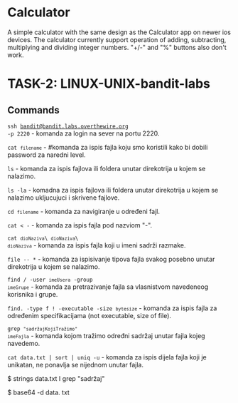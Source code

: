 # Calculator

A simple calculator with the same design as the Calculator app on newer ios devices. The calculator currently support operation of adding, subtracting, multiplying and dividing integer numbers. "+/-" and "%" buttons also don't work.

# TASK-2: LINUX-UNIX-bandit-labs

## Commands

<code>ssh bandit@bandit.labs.overthewire.org -p 2220</code> - komanda za login na sever na portu 2220.

<code>cat <code>filename</code></code> - #komanda za ispis fajla koju smo koristili kako bi dobili password za naredni level.

<code>ls</code> - komanda za ispis fajlova ili foldera unutar direkotrija u kojem se nalazimo.

<code>ls -la</code> - komadna za ispis fajlova ili foldera unutar direkotrija u kojem se nalazimo <bold>ukljucujuci</bold> i skrivene fajlove.

<code>cd <code>filename</code></code> - komanda za navigiranje u određeni fajl.

<code>cat < -</code> - komanda za ispis fajla pod nazviom "-".

<code>cat <code>dioNaziva</code>\ <code>dioNaziva</code>\ <code>dioNaziva</code></code> - komanda za ispis fajla koji u imeni sadrži razmake.

<code>file -- *</code> - komanda za ispisivanje tipova fajla svakog posebno unutar direkotrija u kojem se nalazimo.  

<code>find / -user <code>imeUsera</code> -group <code>imeGrupe</code></code> - komanda za pretrazivanje fajla sa vlasnistvom navedeneog korisnika i grupe.

<code>find. -type f ! -executable -size <code>bytesize</code></code> - komanda za ispis fajla za određenim specifikacijama (not executable, size of file).

<code>grep <code>"sadržajKojiTražimo"</code> <code>imeFajla</code></code> - komanda kojom tražimo određni sadržaj unutar fajla kojeg navedemo.

<code>cat data.txt | sort | uniq -u</code> - komanda za ispis dijela fajla koji je unikatan, ne ponavlja se nijednom unutar fajla.

$ strings data.txt I grep "sadržaj"

$ base64 -d data. txt
